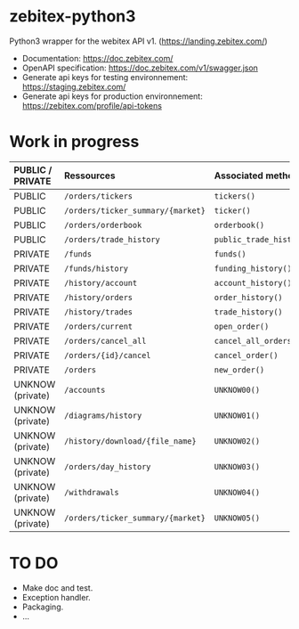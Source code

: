 # zebitex-python3
 Python3 wrapper for the webitex API v1. (https://landing.zebitex.com/)

- Documentation: https://doc.zebitex.com/
- OpenAPI specification: https://doc.zebitex.com/v1/swagger.json
- Generate api keys for testing environnement: https://staging.zebitex.com/
- Generate api keys for production environnement: https://zebitex.com/profile/api-tokens

# Work in progress
|**PUBLIC / PRIVATE**|**Ressources**                      |**Associated method**|**Developed**|**Documented**|**Tested**|
|:-------------------|:-----------------------------------|:---------------------------|:-:|:-:|:-:|
PUBLIC               | `/orders/tickers`                  | `tickers()`                | ✔ | ✘ | ✘ |
PUBLIC               | `/orders/ticker_summary/{market}`  | `ticker()`                 | ✔ | ✘ | ✘ |
PUBLIC               | `/orders/orderbook`                | `orderbook()`              | ✔ | ✘ | ✘ |
PUBLIC               | `/orders/trade_history`            | `public_trade_history()`   | ✔ | ✘ | ✘ |
PRIVATE              | `/funds`                           | `funds()`                  | ✔ | ✘ | ✘ |
PRIVATE              | `/funds/history`                   | `funding_history()`        | ✘ | ✘ | ✘ |
PRIVATE              | `/history/account`                 | `account_history()`        | ✘ | ✘ | ✘ |
PRIVATE              | `/history/orders`                  | `order_history()`          | ✘ | ✘ | ✘ |
PRIVATE              | `/history/trades`                  | `trade_history()`          | ✔ | ✘ | ✘ |
PRIVATE              | `/orders/current`                  | `open_order()`             | ✔ | ✘ | ✘ |
PRIVATE              | `/orders/cancel_all`               | `cancel_all_orders()`      | ✔ | ✘ | ✘ |
PRIVATE              | `/orders/{id}/cancel`              | `cancel_order()`           | ✘ | ✘ | ✘ |
PRIVATE              | `/orders`                          | `new_order()`              | ✔ | ✘ | ✘ |
UNKNOW (private)     | `/accounts`                        | `UNKNOW00()`               | ✘ | ✘ | ✘ |
UNKNOW (private)     | `/diagrams/history`                | `UNKNOW01()`               | ✘ | ✘ | ✘ |
UNKNOW (private)     | `/history/download/{file_name}`    | `UNKNOW02()`               | ✘ | ✘ | ✘ |
UNKNOW (private)     | `/orders/day_history`              | `UNKNOW03()`               | ✘ | ✘ | ✘ |
UNKNOW (private)     | `/withdrawals`                     | `UNKNOW04()`               | ✘ | ✘ | ✘ |
UNKNOW (private)     | `/orders/ticker_summary/{market}`  | `UNKNOW05()`               | ✘ | ✘ | ✘ |

# TO DO
- Make doc and test.
- Exception handler.
- Packaging.
- ...
